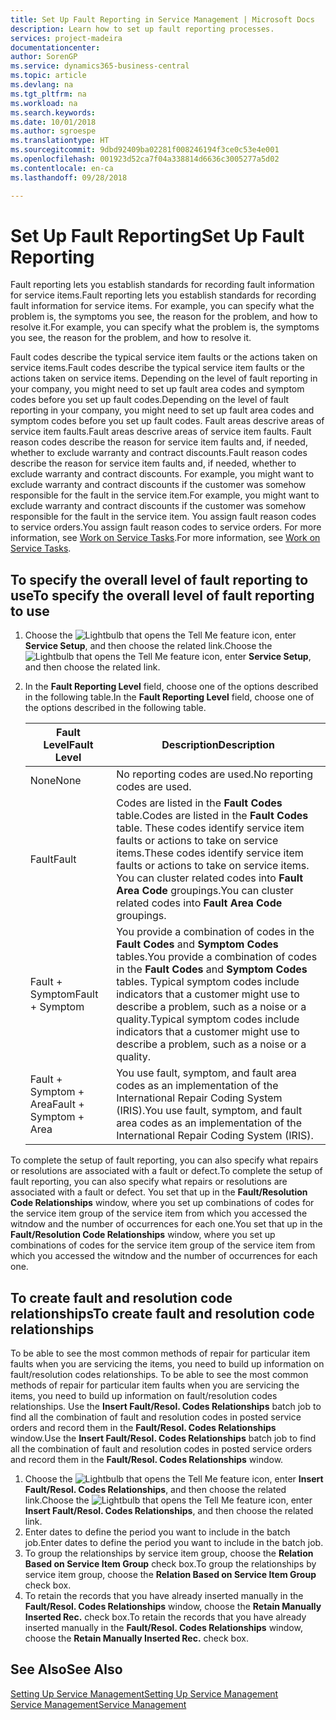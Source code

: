 ```yaml
---
title: Set Up Fault Reporting in Service Management | Microsoft Docs
description: Learn how to set up fault reporting processes.
services: project-madeira
documentationcenter: 
author: SorenGP
ms.service: dynamics365-business-central
ms.topic: article
ms.devlang: na
ms.tgt_pltfrm: na
ms.workload: na
ms.search.keywords: 
ms.date: 10/01/2018
ms.author: sgroespe
ms.translationtype: HT
ms.sourcegitcommit: 9dbd92409ba02281f008246194f3ce0c53e4e001
ms.openlocfilehash: 001923d52ca7f04a338814d6636c3005277a5d02
ms.contentlocale: en-ca
ms.lasthandoff: 09/28/2018

---
```


# <a name="set-up-fault-reporting"></a><span data-ttu-id="dbb08-103">Set Up Fault Reporting</span><span class="sxs-lookup"><span data-stu-id="dbb08-103">Set Up Fault Reporting</span></span>
<span data-ttu-id="dbb08-104">Fault reporting lets you establish standards for recording fault information for service items.</span><span class="sxs-lookup"><span data-stu-id="dbb08-104">Fault reporting lets you establish standards for recording fault information for service items.</span></span> <span data-ttu-id="dbb08-105">For example, you can specify what the problem is, the symptoms you see, the reason for the problem, and how to resolve it.</span><span class="sxs-lookup"><span data-stu-id="dbb08-105">For example, you can specify what the problem is, the symptoms you see, the reason for the problem, and how to resolve it.</span></span>  

<span data-ttu-id="dbb08-106">Fault codes describe the typical service item faults or the actions taken on service items.</span><span class="sxs-lookup"><span data-stu-id="dbb08-106">Fault codes describe the typical service item faults or the actions taken on service items.</span></span> <span data-ttu-id="dbb08-107">Depending on the level of fault reporting in your company, you might need to set up fault area codes and symptom codes before you set up fault codes.</span><span class="sxs-lookup"><span data-stu-id="dbb08-107">Depending on the level of fault reporting in your company, you might need to set up fault area codes and symptom codes before you set up fault codes.</span></span> <span data-ttu-id="dbb08-108">Fault areas descrive areas of service item faults.</span><span class="sxs-lookup"><span data-stu-id="dbb08-108">Fault areas descrive areas of service item faults.</span></span> <span data-ttu-id="dbb08-109">Fault reason codes describe the reason for service item faults and, if needed, whether to exclude warranty and contract discounts.</span><span class="sxs-lookup"><span data-stu-id="dbb08-109">Fault reason codes describe the reason for service item faults and, if needed, whether to exclude warranty and contract discounts.</span></span> <span data-ttu-id="dbb08-110">For example, you might want to exclude warranty and contract discounts if the customer was somehow responsible for the fault in the service item.</span><span class="sxs-lookup"><span data-stu-id="dbb08-110">For example, you might want to exclude warranty and contract discounts if the customer was somehow responsible for the fault in the service item.</span></span> <span data-ttu-id="dbb08-111">You assign fault reason codes to service orders.</span><span class="sxs-lookup"><span data-stu-id="dbb08-111">You assign fault reason codes to service orders.</span></span> <span data-ttu-id="dbb08-112">For more information, see [Work on Service Tasks](service-how-to-work-on-service-tasks.md).</span><span class="sxs-lookup"><span data-stu-id="dbb08-112">For more information, see [Work on Service Tasks](service-how-to-work-on-service-tasks.md).</span></span>  

## <a name="to-specify-the-overall-level-of-fault-reporting-to-use"></a><span data-ttu-id="dbb08-113">To specify the overall level of fault reporting to use</span><span class="sxs-lookup"><span data-stu-id="dbb08-113">To specify the overall level of fault reporting to use</span></span>
1. <span data-ttu-id="dbb08-114">Choose the ![Lightbulb that opens the Tell Me feature](media/ui-search/search_small.png "Tell me what you want to do") icon, enter **Service Setup**, and then choose the related link.</span><span class="sxs-lookup"><span data-stu-id="dbb08-114">Choose the ![Lightbulb that opens the Tell Me feature](media/ui-search/search_small.png "Tell me what you want to do") icon, enter **Service Setup**, and then choose the related link.</span></span>
2. <span data-ttu-id="dbb08-115">In the **Fault Reporting Level** field, choose one of the options described in the following table.</span><span class="sxs-lookup"><span data-stu-id="dbb08-115">In the **Fault Reporting Level** field, choose one of the options described in the following table.</span></span>  

    |<span data-ttu-id="dbb08-116">**Fault Level**</span><span class="sxs-lookup"><span data-stu-id="dbb08-116">**Fault Level**</span></span>|<span data-ttu-id="dbb08-117">**Description**</span><span class="sxs-lookup"><span data-stu-id="dbb08-117">**Description**</span></span>|  
    |------------|-------------|  
    |<span data-ttu-id="dbb08-118">None</span><span class="sxs-lookup"><span data-stu-id="dbb08-118">None</span></span> | <span data-ttu-id="dbb08-119">No reporting codes are used.</span><span class="sxs-lookup"><span data-stu-id="dbb08-119">No reporting codes are used.</span></span>|  
    |<span data-ttu-id="dbb08-120">Fault</span><span class="sxs-lookup"><span data-stu-id="dbb08-120">Fault</span></span> | <span data-ttu-id="dbb08-121">Codes are listed in the **Fault Codes** table.</span><span class="sxs-lookup"><span data-stu-id="dbb08-121">Codes are listed in the **Fault Codes** table.</span></span> <span data-ttu-id="dbb08-122">These codes identify service item faults or actions to take on service items.</span><span class="sxs-lookup"><span data-stu-id="dbb08-122">These codes identify service item faults or actions to take on service items.</span></span> <span data-ttu-id="dbb08-123">You can cluster related codes into **Fault Area Code** groupings.</span><span class="sxs-lookup"><span data-stu-id="dbb08-123">You can cluster related codes into **Fault Area Code** groupings.</span></span>|  
    |<span data-ttu-id="dbb08-124">Fault + Symptom</span><span class="sxs-lookup"><span data-stu-id="dbb08-124">Fault + Symptom</span></span> | <span data-ttu-id="dbb08-125">You provide a combination of codes in the **Fault Codes** and **Symptom Codes** tables.</span><span class="sxs-lookup"><span data-stu-id="dbb08-125">You provide a combination of codes in the **Fault Codes** and **Symptom Codes** tables.</span></span> <span data-ttu-id="dbb08-126">Typical symptom codes include indicators that a customer might use to describe a problem, such as a noise or a quality.</span><span class="sxs-lookup"><span data-stu-id="dbb08-126">Typical symptom codes include indicators that a customer might use to describe a problem, such as a noise or a quality.</span></span>|  
    |<span data-ttu-id="dbb08-127">Fault + Symptom + Area</span><span class="sxs-lookup"><span data-stu-id="dbb08-127">Fault + Symptom + Area</span></span> | <span data-ttu-id="dbb08-128">You use fault, symptom, and fault area codes as an implementation of the International Repair Coding System (IRIS).</span><span class="sxs-lookup"><span data-stu-id="dbb08-128">You use fault, symptom, and fault area codes as an implementation of the International Repair Coding System (IRIS).</span></span>|  

<span data-ttu-id="dbb08-129">To complete the setup of fault reporting, you can also specify what repairs or resolutions are associated with a fault or defect.</span><span class="sxs-lookup"><span data-stu-id="dbb08-129">To complete the setup of fault reporting, you can also specify what repairs or resolutions are associated with a fault or defect.</span></span> <span data-ttu-id="dbb08-130">You set that up in the **Fault/Resolution Code Relationships** window, where you set up combinations of codes for the service item group of the service item from which you accessed the witndow and the number of occurrences for each one.</span><span class="sxs-lookup"><span data-stu-id="dbb08-130">You set that up in the **Fault/Resolution Code Relationships** window, where you set up combinations of codes for the service item group of the service item from which you accessed the witndow and the number of occurrences for each one.</span></span>

## <a name="to-create-fault-and-resolution-code-relationships"></a><span data-ttu-id="dbb08-131">To create fault and resolution code relationships</span><span class="sxs-lookup"><span data-stu-id="dbb08-131">To create fault and resolution code relationships</span></span>
<span data-ttu-id="dbb08-132"><!--this needs to go in a working with topic--> To be able to see the most common methods of repair for particular item faults when you are servicing the items, you need to build up information on fault/resolution codes relationships.</span><span class="sxs-lookup"><span data-stu-id="dbb08-132"><!--this needs to go in a working with topic--> To be able to see the most common methods of repair for particular item faults when you are servicing the items, you need to build up information on fault/resolution codes relationships.</span></span> <span data-ttu-id="dbb08-133">Use the **Insert Fault/Resol. Codes Relationships** batch job to find all the combination of fault and resolution codes in posted service orders and record them in the **Fault/Resol. Codes Relationships** window.</span><span class="sxs-lookup"><span data-stu-id="dbb08-133">Use the **Insert Fault/Resol. Codes Relationships** batch job to find all the combination of fault and resolution codes in posted service orders and record them in the **Fault/Resol. Codes Relationships** window.</span></span>

1. <span data-ttu-id="dbb08-134">Choose the ![Lightbulb that opens the Tell Me feature](media/ui-search/search_small.png "Tell me what you want to do") icon, enter **Insert Fault/Resol. Codes Relationships**, and then choose the related link.</span><span class="sxs-lookup"><span data-stu-id="dbb08-134">Choose the ![Lightbulb that opens the Tell Me feature](media/ui-search/search_small.png "Tell me what you want to do") icon, enter **Insert Fault/Resol. Codes Relationships**, and then choose the related link.</span></span>  
2. <span data-ttu-id="dbb08-135">Enter dates to define the period you want to include in the batch job.</span><span class="sxs-lookup"><span data-stu-id="dbb08-135">Enter dates to define the period you want to include in the batch job.</span></span>  
3. <span data-ttu-id="dbb08-136">To group the relationships by service item group, choose the **Relation Based on Service Item Group** check box.</span><span class="sxs-lookup"><span data-stu-id="dbb08-136">To group the relationships by service item group, choose the **Relation Based on Service Item Group** check box.</span></span>  
4. <span data-ttu-id="dbb08-137">To retain the records that you have already inserted manually in the **Fault/Resol. Codes Relationships** window, choose the **Retain Manually Inserted Rec.** check box.</span><span class="sxs-lookup"><span data-stu-id="dbb08-137">To retain the records that you have already inserted manually in the **Fault/Resol. Codes Relationships** window, choose the **Retain Manually Inserted Rec.** check box.</span></span>  

## <a name="see-also"></a><span data-ttu-id="dbb08-138">See Also</span><span class="sxs-lookup"><span data-stu-id="dbb08-138">See Also</span></span>
[<span data-ttu-id="dbb08-139">Setting Up Service Management</span><span class="sxs-lookup"><span data-stu-id="dbb08-139">Setting Up Service Management</span></span>](service-setup-service.md)  
[<span data-ttu-id="dbb08-140">Service Management</span><span class="sxs-lookup"><span data-stu-id="dbb08-140">Service Management</span></span>](service-service.md)  

